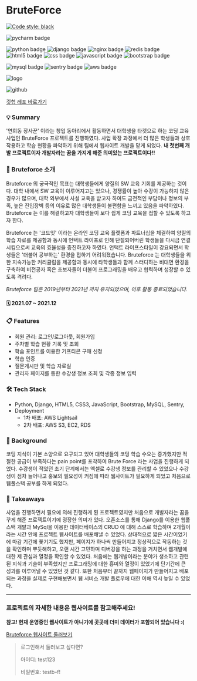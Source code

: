 # BruteForce

[![Code style: black](https://img.shields.io/badge/code%20style-black-000000.svg)](https://github.com/psf/black)

![pycharm badge](https://img.shields.io/badge/PyCharm-000000?style=flat-square&logo=PyCharm&logoColor=white)

![python badge](https://img.shields.io/badge/Python-3776AB?style=flat-square&logo=Python&logoColor=white)
![django badge](https://img.shields.io/badge/Django-092E20?style=flat-square&logo=Django&logoColor=white)
![nginx badge](https://img.shields.io/badge/NGINX-009639?style=flat-square&logo=NGINX&logoColor=white)
![redis badge](https://img.shields.io/badge/Gunicorn-499848?style=flat-square&logo=Gunicorn&logoColor=white)
![html5 badge](https://img.shields.io/badge/HTML5-E34F26?style=flat-square&logo=HTML5&logoColor=white)
![css badge](https://img.shields.io/badge/CSS3-1572B6?style=flat-square&logo=CSS3&logoColor=white)
![javascript badge](https://img.shields.io/badge/JavaScript-F7DF1E?style=flat-square&logo=JavaScript&logoColor=white)
![bootstrap badge](https://img.shields.io/badge/Bootstrap-7952B3?style=flat-square&logo=Bootstrap&logoColor=white)

![mysql badge](https://img.shields.io/badge/MySQL-4479A1?style=flat-square&logo=MySQL&logoColor=white)
![sentry badge](https://img.shields.io/badge/Sentry-007396?style=flat-square&logo=sentry&logoColor=white)
![aws badge](https://img.shields.io/badge/AWS-232f3e?style=flat-square&logo=amazon-aws&logoColor=white)

![logo](https://user-images.githubusercontent.com/89679621/208044374-ff3f13c9-fd12-46d0-8d29-5c8fb1c18e64.jpeg)

![github](https://img.shields.io/badge/GitHub-181717?style=for-the-badge&logo=GitHub&logoColor=white?link=https://github.com/linda2927/bruteforce)

[깃헙 레포 바로가기](https://github.com/linda2927/bruteforce)



### 💡 Summary
'연희동 장사꾼' 이라는 창업 동아리에서 활동하면서 대학생을 타켓으로 하는 코딩 교육 사업인 BruteForce 프로젝트를 진행하였다.
사업 확장 과정에서 더 많은 학생들과 상호작용하고 학습 현황을 파악하기 위해 팀에서 웹사이트 개발을 맡게 되었다.
**내 첫번째 개발 프로젝트이자 개발자라는 꿈을 가지게 해준 의미있는 프로젝트이다!!**


### 👀 Bruteforce 소개
Bruteforce 의 궁극적인 목표는 대학생들에게 양질의 SW 교육 기회를 제공하는 것이다. 대학 내에서 SW 교육이 이루어지고는 있으나,
경쟁률이 높아 수강이 가능하지 않은 경우가 많으며, 대학 외부에서 사설 교육을 받고자 하여도 금전적인 부담이나 정보의 부족,
높은 진입장벽 등의 이유로 많은 대학생들이 불편함을 느끼고 있음을 파악하였다. Bruteforce 는 이를 해결하고자 대학생들이 보다
쉽게 코딩 교육을 접할 수 있도록 하고자 한다. 

Bruteforce 는 '코드잇' 이라는 온라인 코딩 교육 플랫폼과 파트너십을 체결하여 양질의 학습 자료를 제공함과 동시에
언택트 라이프로 인해 단절되어버린 학생들을 다시금 연결시킴으로써 교육의 효율성을 증진하고자 하였다. 언택트 라이프스타일이 
강요되면서 학생들은 '더불어 공부하는' 환경을 접하기 어려워졌습니다. Bruteforce 는 대학생들을 위한 지속가능한 커리큘럼을 
제공함과 동시에 타학생들과 함께 스터디하는 비대면 환경을 구축하여 비전공자 혹은 초보자들이 더불어 프로그래밍을 배우고
협력하며 성장할 수 있도록 격려다.

*Bruteforce 팀은 2019년부터 2021년 까지 유지되었으며, 이후 활동 종료되었습니다.*

#### 🗓 2021.07 ~ 2021.12

### 📋 Features
* 회원 관리: 로그인/로그아웃, 회원가입
* 주차별 학습 현황 기록 및 조회
* 학습 포인트를 이용한 기프티콘 구매 신청
* 학습 인증
* 질문게시판 및 학습 자료실
* 관리자 페이지를 통한 수강생 정보 조회 및 각종 정보 입력

### 🛠 Tech Stack
* Python, Django, HTML5, CSS3, JavaScript, Bootstrap, MySQL, Sentry,
* Deployment
  * 1차 배포: AWS Lightsail 
  * 2차 배포: AWS S3, EC2, RDS

### 🔎 Background
코딩 지식이 기본 소양으로 요구되고 있어 대학생들의 코딩 학습 수요는 증가했지만
적절한 공급이 부족하다는 pain point를 포착하여 Brute Force 라는 사업을 진행하게 되었다.
수강생이 적었던 초기 단계에서는 엑셀로 수강생 정보를 관리할 수 있었으나 수강생이 점차 늘어나고 홍보의 필요성이 커짐에 따라 
웹사이트가 필요하게 되었고 처음으로 웹풀스택 공부를 하게 되었다.


### 📌 Takeaways
사업을 진행하면서 필요에 의해 진행하게 된 프로젝트였지만 처음으로 개발자라는 꿈을 꾸게 해준 프로젝트이기에 굉장한 의미가 있다.
오픈소스를 통해 Django를 이용한 웹풀스택 개발과 MySql을 이용한 데이터베이스의 CRUD 에 대해 스스로 학습하며 
2개월이라는 시간 안에 프로젝트 웹사이트를 배포해낼 수 있었다. 상대적으로 짧은 시간이었기에 마감 기간에 쫓기기도 했지만, 
페이지가 하나씩 만들어지고 정상적으로 작동하는 것을 확인하며 뿌듯해하고, 오랜 시간 고민하며 디버깅을 하는 과정을 거치면서 웹개발에 대한 제 관심과 열정을 확인할 수 있었다. 
처음에는 웹개발이라는 분야가 생소하고 관련된 지식과 기술이 부족했지만 프로그래밍에 대한 흥미와 열정이 있었기에 단기간에 큰 성과를 이루어낼 수 있었던 것 같다.
또한 처음부터 끝까지 웹페이지가 만들어지고 배포되는 과정을 실제로 구현해보면서 웹 서비스 개발 플로우에 대한 이해 역시 높일 수 있었다.

***

### 프로젝트의 자세한 내용은 웹사이트를 참고해주세요!

__참고! 현재 운영중인 웹사이트가 아니기에 곳곳에 더미 데이터가 포함되어 있습니다 :(__



[Bruteforce 웹사이트 둘러보기](https://www.bruteforceuniv.com)

> 로그인해서 둘러보고 싶다면?
> 
> 아이디: test123
> 
> 비밀번호: testb-f!
